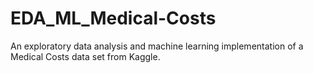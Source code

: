 # EDA_ML_Medical-Costs
An exploratory data analysis and machine learning implementation of a Medical Costs data set from Kaggle.
